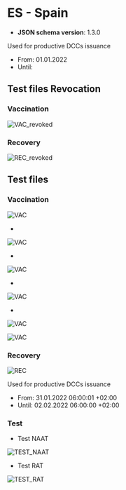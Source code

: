 # ES - Spain

* **JSON schema version**: 1.3.0

Used for productive DCCs issuance
* From: 01.01.2022
* Until:

## Test files Revocation

### Vaccination

![VAC_revoked](VAC_revoked.png)

### Recovery

![REC_revoked](REC_revoked.png)


## Test files

### Vaccination

![VAC](VAC_ESPF01.png)

* 
![VAC](VAC_ES2102.png)

* 
![VAC](VAC_ES3103.png)

* 
![VAC](VAC_ES2104.png)

* 
![VAC](VAC_ES3105.png)


![VAC](VAC_ES4106.png)

### Recovery

![REC](REC_ES01.png)

Used for productive DCCs issuance
* From: 31.01.2022 06:00:01 +02:00
* Until: 02.02.2022 06:00:00 +02:00 

### Test

* Test NAAT

![TEST_NAAT](TEST_ESNAAT01.png) 
* Test RAT

![TEST_RAT](TEST_ESRAT01.png) 


